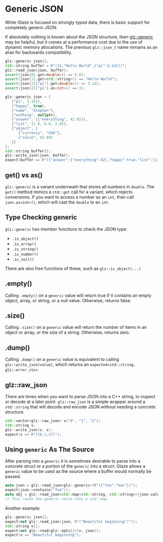 # Generic JSON

While Glaze is focused on strongly typed data, there is basic support for completely generic JSON.

If absolutely nothing is known about the JSON structure, then [glz::generic](https://github.com/stephenberry/glaze/blob/main/include/glaze/json/generic.hpp) may be helpful, but it comes at a performance cost due to the use of dynamic memory allocations. The previous `glz::json_t` name remains as an alias for backwards compatibility.

```c++
glz::generic json{};
std::string buffer = R"([5,"Hello World",{"pi":3.14}])";
glz::read_json(json, buffer);
assert(json[0].get<double>() == 5.0);
assert(json[1].get<std::string>() == "Hello World");
assert(json[2]["pi"].get<double>() == 3.14);
assert(json[2]["pi"].as<int>() == 3);
```

```c++
glz::generic json = {
   {"pi", 3.141},
   {"happy", true},
   {"name", "Stephen"},
   {"nothing", nullptr},
   {"answer", {{"everything", 42.0}}},
   {"list", {1.0, 0.0, 2.0}},
   {"object", {
      {"currency", "USD"},
      {"value", 42.99}
   }}
};
std::string buffer{};
glz::write_json(json, buffer);
expect(buffer == R"({"answer":{"everything":42},"happy":true,"list":[1,0,2],"name":"Stephen","object":{"currency":"USD","value":42.99},"pi":3.141})");
```

## get() vs as()

`glz::generic` is a variant underneath that stores all numbers in `double`. The `get()` method mimics a `std::get` call for a variant, which rejects conversions. If you want to access a number as an `int`, then call `json.as<int>()`, which will cast the `double` to an `int`.

## Type Checking generic

`glz::generic` has member functions to check the JSON type:

- `.is_object()`
- `.is_array()`
- `.is_string()`
- `.is_number()`
- `.is_null()`

There are also free functions of these, such as `glz::is_object(...)`

## .empty()

Calling `.empty()` on a `generic` value will return true if it contains an empty object, array, or string, or a null value. Otherwise, returns false.

## .size()

Calling `.size()` on a `generic` value will return the number of items in an object or array, or the size of a string. Otherwise, returns zero.

## .dump()

Calling `.dump()` on a `generic` value is equivalent to calling `glz::write_json(value)`, which returns an `expected<std::string, glz::error_ctx>`.

## glz::raw_json

There are times when you want to parse JSON into a C++ string, to inspect or decode at a later point. `glz::raw_json` is a simple wrapper around a `std::string` that will decode and encode JSON without needing a concrete structure.

```c++
std::vector<glz::raw_json> v{"0", "1", "2"};
std::string s;
glz::write_json(v, s);
expect(s == R"([0,1,2])");
```

## Using `generic` As The Source

After parsing into a `generic` it is sometimes desirable to parse into a concrete struct or a portion of the `generic` into a struct. Glaze allows a `generic` value to be used as the source where a buffer would normally be passed.

```c++
auto json = glz::read_json<glz::generic>(R"({"foo":"bar"})");
expect(json->contains("foo"));
auto obj = glz::read_json<std::map<std::string, std::string>>(json.value());
// This reads the generic value into a std::map
```

Another example:

```c++
glz::generic json{};
expect(not glz::read_json(json, R"("Beautiful beginning")"));
std::string v{};
expect(not glz::read<glz::opts{}>(v, json));
expect(v == "Beautiful beginning");
```
